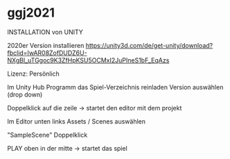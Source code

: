 # ggj2021

INSTALLATION von UNITY

2020er Version installieren
https://unity3d.com/de/get-unity/download?fbclid=IwAR08ZofDUDZ6U-NXgBl_uTGgoc9K3ZfHpKSU5OCMxI2JuPIneS1bF_EqAzs

Lizenz: Persönlich

Im Unity Hub Programm das Spiel-Verzeichnis reinladen
Version auswählen (drop down)

Doppelklick auf die zeile -> startet den editor mit dem projekt

Im Editor unten links Assets / Scenes auswählen

"SampleScene" Doppelklick

PLAY oben in der mitte -> startet das spiel
